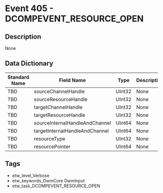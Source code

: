# Event 405 - DCOMPEVENT_RESOURCE_OPEN

## Description
None

## Data Dictionary
|Standard Name|Field Name|Type|Description|Sample Value|
|---|---|---|---|---|
|TBD|sourceChannelHandle|UInt32|None|`None`|
|TBD|sourceResourceHandle|UInt32|None|`None`|
|TBD|targetChannelHandle|UInt32|None|`None`|
|TBD|targetResourceHandle|UInt32|None|`None`|
|TBD|sourceInternalHandleAndChannel|UInt64|None|`None`|
|TBD|targetInternalHandleAndChannel|UInt64|None|`None`|
|TBD|resourceType|UInt32|None|`None`|
|TBD|resourcePointer|UInt64|None|`None`|

## Tags
* etw_level_Verbose
* etw_keywords_DwmCore DwmInput
* etw_task_DCOMPEVENT_RESOURCE_OPEN